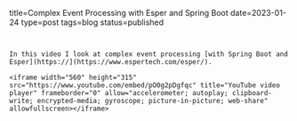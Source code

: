 title=Complex Event Processing with Esper and Spring Boot
date=2023-01-24
type=post
tags=blog
status=published
~~~~~~


In this video I look at complex event processing [with Spring Boot and Esper](https://](https://www.espertech.com/esper/).

<iframe width="560" height="315" src="https://www.youtube.com/embed/pO0g2pDgfqc" title="YouTube video player" frameborder="0" allow="accelerometer; autoplay; clipboard-write; encrypted-media; gyroscope; picture-in-picture; web-share" allowfullscreen></iframe>
